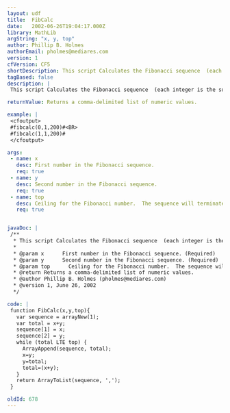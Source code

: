 ```yaml
---
layout: udf
title:  FibCalc
date:   2002-06-26T19:04:17.000Z
library: MathLib
argString: "x, y, top"
author: Phillip B. Holmes
authorEmail: pholmes@mediares.com
version: 1
cfVersion: CF5
shortDescription: This script Calculates the Fibonacci sequence  (each integer is the sum of the two previous integers).
tagBased: false
description: |
 This script Calculates the Fibonacci sequence  (each integer is the sum of the two previous integers).  Note that the function will also calculate the sequence for non-Fibonacci numbers.

returnValue: Returns a comma-delimited list of numeric values.

example: |
 <cfoutput>
 #fibcalc(0,1,200)#<BR>
 #fibcalc(1,1,200)#
 </cfoutput>

args:
 - name: x
   desc: First number in the Fibonacci sequence.
   req: true
 - name: y
   desc: Second number in the Fibonacci sequence.
   req: true
 - name: top
   desc: Ceiling for the Fibonacci number.  The sequence will terminate when this value is reached.
   req: true


javaDoc: |
 /**
  * This script Calculates the Fibonacci sequence  (each integer is the sum of the two previous integers).
  * 
  * @param x      First number in the Fibonacci sequence. (Required)
  * @param y      Second number in the Fibonacci sequence. (Required)
  * @param top      Ceiling for the Fibonacci number.  The sequence will terminate when this value is reached. (Required)
  * @return Returns a comma-delimited list of numeric values. 
  * @author Phillip B. Holmes (pholmes@mediares.com) 
  * @version 1, June 26, 2002 
  */

code: |
 function FibCalc(x,y,top){
   var sequence = arrayNew(1);
   var total = x+y;
   sequence[1] = x;
   sequence[2] = y;
   while (total LTE top) {
     ArrayAppend(sequence, total);
     x=y; 
     y=total;
     total=(x+y); 
   }
   return ArrayToList(sequence, ',');
 }

oldId: 678
---
```


